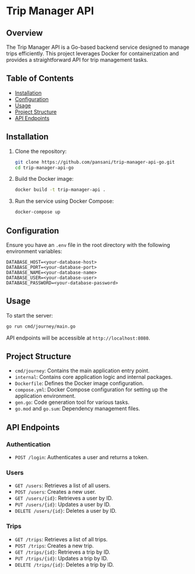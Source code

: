 # Trip Manager API

## Overview

The Trip Manager API is a Go-based backend service designed to manage trips efficiently. This project leverages Docker for containerization and provides a straightforward API for trip management tasks.

## Table of Contents

- [Installation](#installation)
- [Configuration](#configuration)
- [Usage](#usage)
- [Project Structure](#project-structure)
- [API Endpoints](#api-endpoints)

## Installation

1. Clone the repository:
    ```sh
    git clone https://github.com/pansani/trip-manager-api-go.git
    cd trip-manager-api-go
    ```

2. Build the Docker image:
    ```sh
    docker build -t trip-manager-api .
    ```

3. Run the service using Docker Compose:
    ```sh
    docker-compose up
    ```

## Configuration

Ensure you have an `.env` file in the root directory with the following environment variables:

```env
DATABASE_HOST=<your-database-host>
DATABASE_PORT=<your-database-port>
DATABASE_NAME=<your-database-name>
DATABASE_USER=<your-database-user>
DATABASE_PASSWORD=<your-database-password>
```

## Usage

To start the server:
```sh
go run cmd/journey/main.go
```

API endpoints will be accessible at `http://localhost:8080`.

## Project Structure

- `cmd/journey`: Contains the main application entry point.
- `internal`: Contains core application logic and internal packages.
- `Dockerfile`: Defines the Docker image configuration.
- `compose.yml`: Docker Compose configuration for setting up the application environment.
- `gen.go`: Code generation tool for various tasks.
- `go.mod` and `go.sum`: Dependency management files.

## API Endpoints

### Authentication
- `POST /login`: Authenticates a user and returns a token.

### Users
- `GET /users`: Retrieves a list of all users.
- `POST /users`: Creates a new user.
- `GET /users/{id}`: Retrieves a user by ID.
- `PUT /users/{id}`: Updates a user by ID.
- `DELETE /users/{id}`: Deletes a user by ID.

### Trips
- `GET /trips`: Retrieves a list of all trips.
- `POST /trips`: Creates a new trip.
- `GET /trips/{id}`: Retrieves a trip by ID.
- `PUT /trips/{id}`: Updates a trip by ID.
- `DELETE /trips/{id}`: Deletes a trip by ID.
